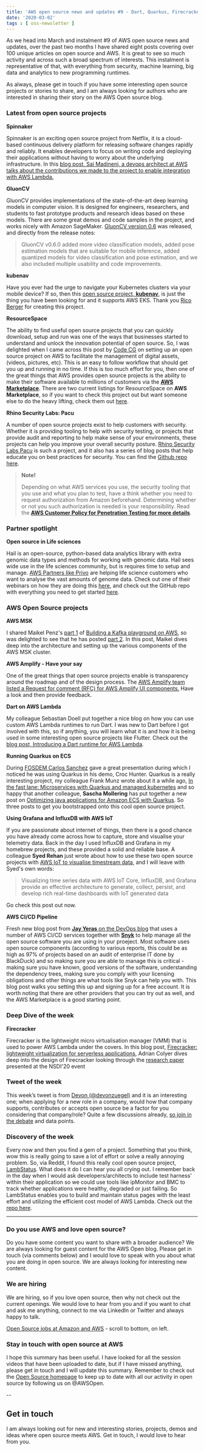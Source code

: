 ```yaml
---
title: 'AWS open source news and updates #9 - Dart, Quarkus, Firecracker and much more'
date: '2020-03-02'
tags : [ oss-newsletter ]
---
```

As we head into March and instalment #9 of AWS open source news and updates, over the past two months I have shared eight posts covering over 100 unique articles on open source and AWS. It is great to see so much activity and across such a broad spectrum of interests. This instalment is representative of that, with everything from security, machine learning, big data and analytics to new programming runtimes. 

As always, please get in touch if you have some interesting open source projects or stories to share, and I am always looking for authors who are interested in sharing their story on the AWS Open source blog.


### Latest from open source projects

**Spinnaker**

Spinnaker is an exciting open source project from Netflix, it is a cloud-based continuous delivery platform for releasing software changes rapidly and reliably. It enables developers to focus on writing code and deploying their applications without having to worry about the underlying infrastructure. In this [blog post, Sai Madineni, a devops architect at AWS talks about the contributions we made to the project to enable integration with AWS Lambda.](https://aws.amazon.com/blogs/opensource/how-to-integrate-aws-lambda-with-spinnaker/)

**GluonCV**

GluonCV provides implementations of the state-of-the-art deep learning models in computer vision. It is designed for engineers, researchers, and students to fast prototype products and research ideas based on these models. There are some great demos and code samples in the project, and works nicely with Amazon SageMaker. 
[GluonCV version 0.6](https://github.com/dmlc/gluon-cv/releases) was released, and directly from the release notes:
>GluonCV v0.6.0 added more video classification models, added pose estimation models that are suitable for mobile inference, added quantized models for video classification and pose estimation, and we also included multiple usability and code improvements. 

**kubenav**

Have you ever had the urge to navigate your Kubernetes clusters via your mobile device? If so, then this [open source project, **kubenav**](https://github.com/kubenav/kubenav), is just the thing you have been looking for and it supports AWS EKS. Thank you [Rico Berger](https://ricoberger.de/) for creating this project. 

**ResourceSpace**

The ability to find useful open source projects that you can quickly download, setup and run was one of the ways that businesses started to understand and unlock the innovation potential of open source. So, I was delighted when I came across this post by [Code CG](https://codecg.com/) on setting up an open source project on AWS to facilitate the management of digital assets, (videos, pictures, etc). This is an easy to follow workflow that should get you up and running in no time. If this is too much effort for you, then one of the great things that AWS provides open source projects is the ability to make their software available to millions of customers via the [**AWS Marketplace**](https://aws.amazon.com/marketplace/search/results?x=0&y=0&searchTerms=resourcespace). There are two current listings for ResourceSpace on **AWS Marketplace**, so if you want to check this project out but want someone else to do the heavy lifting, check them out [here](https://aws.amazon.com/marketplace/search/results?x=0&y=0&searchTerms=resourcespace).

**Rhino Security Labs: Pacu**

A number of open source projects exist to help customers with security. Whether it is providing tooling to help with security testing, or projects that provide audit and reporting to help make sense of your environments, these projects can help you improve your overall security posture. [Rhino Security Labs Pacu](https://rhinosecuritylabs.com/aws/pacu-open-source-aws-exploitation-framework/) is such a project, and it also has a series of blog posts that help educate you on best practices for security. You can find the [Github repo here](https://github.com/RhinoSecurityLabs/pacu).

>**Note!**
>
>Depending on what AWS services you use, the security tooling that you use and what you plan to test, have a think whether you need to request authorization from Amazon beforehand. Determining whether or not you such authorization is needed is your responsibility. Read the [**AWS Customer Policy for Penetration Testing for more details**](https://aws.amazon.com/security/penetration-testing/).


### Partner spotlight

**Open source in Life sciences**

Hail is an open-source, python-based data analytics library with extra genomic data types and methods for working with genomic data. Hail sees wide use in the life sciences community, but is requires time to setup and manage. [AWS Partners like Privo](https://www.privoit.com/) are helping life science customers who want to analyse the vast amounts of genome data. Check out one of their webinars on how they are doing this [here](https://www.privoit.com/videos/scaling-up-genome-analysis), and check out the GitHub repo with everything you need to get started [here](https://github.com/privoit/emr-hail).


### AWS Open Source projects

**AWS MSK**

I shared Maikel Penz's [part 1](https://medium.com/@maikelpenz/building-a-kafka-playground-on-aws-part-1-setting-the-foundation-3065ecf51c19) of [Building a Kafka playground on AWS](https://medium.com/@maikelpenz/building-a-kafka-playground-on-aws-part-2-the-aws-architecture-f9190fa00bb7), so was delighted to see that he has posted [part 2](https://medium.com/@maikelpenz/building-a-kafka-playground-on-aws-part-2-the-aws-architecture-f9190fa00bb7). In this post, Maikel dives deep into the architecture and setting up the various components of the AWS MSK cluster.

**AWS Amplify - Have your say**

One of the great things that open source projects enable is transparency around the roadmap and of the design process. The [AWS Amplify team listed a Request for comment (RFC) for AWS Amplify UI components.](https://github.com/aws-amplify/amplify-js/issues/3279#issuecomment-589909938) Have a look and then provide feedback.

**Dart on AWS Lambda**

My colleague Sebastian Doell put together a nice blog on how you can use custom AWS Lambda runtimes to run Dart. I was new to Dart before I got involved with this, so if anything, you will learn what it is and how it is being used in some interesting open source projects like Flutter. Check out the [blog post, Introducing a Dart runtime for AWS Lambda](https://aws.amazon.com/blogs/opensource/introducing-a-dart-runtime-for-aws-lambda/).

**Running Quarkus on ECS**

During [FOSDEM Carlos Sanchez](https://fosdem.org/2020/schedule/event/progressive_delivery/) gave a great presentation during which I noticed he was using Quarkus in his demo, Croc Hunter. Quarkus is a really interesting project, my colleague Frank Munz wrote about it a while ago, [In the fast lane: Microservices with Quarkus and managed kubernetes](https://medium.com/swlh/microservices-on-kubernetes-quarkus-eks-e4fac1efbef5) and so happy that another colleague, **Sascha Mollering** has put together a new post on [Optimizing java applications for Amazon ECS with Quarkus](https://aws.amazon.com/blogs/field-notes/optimize-your-java-application-for-amazon-ecs-with-quarkus/). So three posts to get you bootstrapped onto this cool open source project.

**Using Grafana and InfluxDB with AWS IoT**

If you are passionate about internet of things, then there is a good chance you have already come across how to capture, store and visualise your telemetry data. Back in the day I used InfluxDB and Grafana in my homebrew projects, and these provided a solid and reliable base. A colleague **Syed Rehan** just wrote about how to use these two open source projects with [AWS IoT to visualise timestream data](https://aws.amazon.com/blogs/iot/influxdb-and-grafana-with-aws-iot-to-visualize-time-series-data/), and I will leave with Syed's own words:
>Visualizing time series data with AWS IoT Core, InfluxDB, and Grafana provide an effective architecture to generate, collect, persist, and develop rich real-time dashboards with IoT generated data

Go check this post out now.

**AWS CI/CD Pipeline**

Fresh new blog post from [**Jay Yeras** on the DevOps blog](https://aws.amazon.com/blogs/devops/identifying-and-resolving-vulnerabilities-in-your-code/) that uses a number of AWS CI/CD services together with **[Snyk](https://snyk.io/product/)** to help manage all the open source software you are using in your proeject. Most software uses open source components (according to various reports, this could be as high as 97% of projects based on an audit of enterprise IT done by BlackDuck) and so making sure you are able to manage this is critical - making sure you have known, good versions of the software, understanding the dependency trees, making sure you comply with your licensing obligations and other things are what tools like Snyk can help you with. This blog post walks you setting this up and signing up for a free account. It is worth noting that there are other providers that you can try out as well, and the AWS Marketplace is a good starting point. 


### Deep Dive of the week

**Firecracker**

Firecracker is the lightweight micro virtualisation manager (VMM) that is used to power AWS Lambda under the covers. In this blog post, [Firecracker: lightweight virtualization for serverless applications](https://blog.acolyer.org/2020/03/02/firecracker/), Adrian Colyer dives deep into the design of Firecracker looking through the [research paper](https://www.usenix.org/system/files/nsdi20-paper-agache.pdf) presented at the NSDI'20 event 



### Tweet of the week

This week’s tweet is from [Devon (@devonzuegel)](https://twitter.com/devonzuegel) and it is an interesting one; when applying for a new role in a company, would how that company supports, contributes or accepts open source be a factor for you considering that company/role? Quite a few discussions already, [so join in the debate](https://twitter.com/devonzuegel/status/1232746077725458432?s=11) and data points.


### Discovery of the week

Every now and then you find a gem of a project. Something that you think, wow this is really going to save a lot of effort or solve a really annoying problem. So, via Reddit, I found this really cool open source project, [LambStatus](https://lambstatus.github.io/). What does it do I can hear you all crying out. I remember back in the day when I would ask developers/architects to include test harness' within their application so we could use tools like ipMonitor and BMC to track whether applications were healthy, degraded or just failing. So LambStatus enables you to build and maintain status pages with the least effort and utilizing the efficient cost model of AWS Lambda. Check out the [repo here](https://github.com/ks888/LambStatus).

---
### Do you use AWS and love open source? 

Do you have some content you want to share with a broader audience? We are always looking for guest content for the AWS Open blog. Please get in touch (via comments below) and I would love to speak with you about what you are doing in open source. We are always looking for interesting new content.

### We are hiring

We are hiring, so if you love open source, then why not check out the current openings. We would love to hear from you and if you want to chat and ask me anything, connect to me via LinkedIn or Twitter and always happy to talk.

[Open Source jobs at Amazon and AWS](https://aws.amazon.com/opensource/?opensource-all.sort-by=item.additionalFields.startDate&opensource-all.sort-order=asc) - scroll to bottom, on left.

### Stay in touch with open source at AWS

I hope this summary has been useful. I have looked for all the session videos that have been uploaded to date, but if I have missed anything, please get in touch and I will update this summary. Remember to check out the [Open Source homepage](https://aws.amazon.com/opensource/?opensource-all.sort-by=item.additionalFields.startDate&opensource-all.sort-order=asc) to keep up to date with all our activity in open source by following us on @AWSOpen.

--

## Get in touch

I am always looking out for new and interesting stories, projects, demos and ideas where open source meets AWS. Get in touch, I would love to hear from you.

